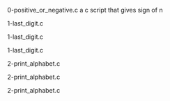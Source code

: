 0-positive_or_negative.c a c script that gives sign of n

1-last_digit.c

1-last_digit.c

1-last_digit.c

2-print_alphabet.c

2-print_alphabet.c

2-print_alphabet.c

